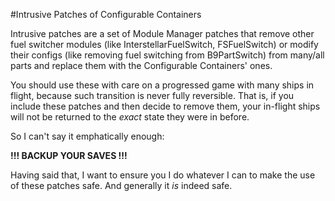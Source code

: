 #Intrusive Patches of Configurable Containers

Intrusive patches are a set of Module Manager patches that remove other fuel switcher modules (like InterstellarFuelSwitch, FSFuelSwitch) or modify their configs (like removing fuel switching from B9PartSwitch) from many/all parts and replace them with the Configurable Containers' ones.

You should use these with care on a progressed game with many ships in flight, because such transition is never fully reversible. That is, if you include these patches and then decide to remove them, your in-flight ships will not be returned to the _exact_ state they were in before.

So I can't say it emphatically enough:

**!!! BACKUP YOUR SAVES !!!**

Having said that, I want to ensure you I do whatever I can to make the use of these patches safe. And generally it *is* indeed safe.